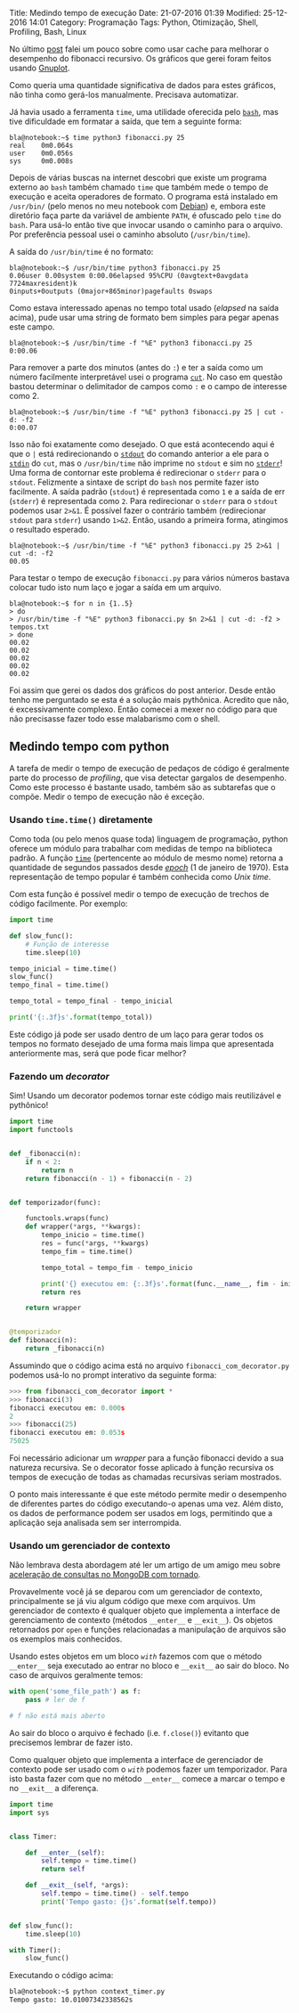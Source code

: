 Title: Medindo tempo de execução
Date: 21-07-2016 01:39
Modified: 25-12-2016 14:01
Category: Programação
Tags: Python, Otimização, Shell, Profiling, Bash, Linux

No último [post]({filename}/fibonacci_com_cache.md) falei um pouco sobre como
usar cache para melhorar o desempenho do fibonacci recursivo. Os gráficos que
gerei foram feitos usando [Gnuplot](http://www.gnuplot.info/).

Como queria uma quantidade significativa de dados para estes gráficos, não tinha
como gerá-los manualmente. Precisava automatizar.

Já havia usado a ferramenta `time`, uma utilidade oferecida pelo
[`bash`](https://en.wikipedia.org/wiki/Bash_%28Unix_shell%29), mas tive
dificuldade em formatar a saída, que tem a seguinte forma:
```shell
bla@notebook:~$ time python3 fibonacci.py 25
real	0m0.064s
user	0m0.056s
sys 	0m0.008s
```
Depois de várias buscas na internet descobri que existe um programa externo ao
`bash` também chamado `time` que também mede o tempo de execução e aceita
operadores de formato. O programa está instalado em `/usr/bin/` (pelo menos no
meu notebook com [Debian](https://www.debian.org/)) e, embora este diretório
faça parte da variável de ambiente `PATH`, é ofuscado pelo `time` do `bash`.
Para usá-lo então tive que invocar usando o caminho para o arquivo. Por preferência
pessoal usei o caminho absoluto (`/usr/bin/time`).

A saída do `/usr/bin/time` é no formato:
```shell
bla@notebook:~$ /usr/bin/time python3 fibonacci.py 25
0.06user 0.00system 0:00.06elapsed 95%CPU (0avgtext+0avgdata 7724maxresident)k
0inputs+0outputs (0major+865minor)pagefaults 0swaps
```
Como estava interessado apenas no tempo total usado (_elapsed_ na saída acima),
pude usar uma string de formato bem simples para pegar apenas este campo.
```shell
bla@notebook:~$ /usr/bin/time -f "%E" python3 fibonacci.py 25
0:00.06
```
Para remover a parte dos minutos (antes do `:`) e ter a saída como um número
facilmente interpretável usei o programa [`cut`](https://pt.wikipedia.org/wiki/Cut_%28Unix%29).
No caso em questão bastou determinar o delimitador de campos como `:` e o campo
de interesse como 2.
```shell
bla@notebook:~$ /usr/bin/time -f "%E" python3 fibonacci.py 25 | cut -d: -f2
0:00.07
```
Isso não foi exatamente como desejado. O que está acontecendo aqui é que o `|`
está redirecionando o [`stdout`](https://pt.wikipedia.org/wiki/Fluxos_padr%C3%A3o#Sa.C3.ADda_padr.C3.A3o_.28stdout.29)
do comando anterior a ele para o
[`stdin`](https://pt.wikipedia.org/wiki/Fluxos_padr%C3%A3o#Entrada_padr.C3.A3o_.28stdin.29)
do `cut`, mas o `/usr/bin/time` não imprime no `stdout` e sim no
[`stderr`](https://pt.wikipedia.org/wiki/Fluxos_padr%C3%A3o#Erro_padr.C3.A3o_.28stderr.29)!
Uma forma de contornar este problema é redirecionar o `stderr` para o `stdout`.
Felizmente a sintaxe de script do `bash` nos permite fazer isto facilmente.
A saída padrão (`stdout`) é representada como `1` e a saída de err (`stderr`) é
representada como `2`. Para redirecionar o `stderr` para o `stdout` podemos usar
`2>&1`. É possível fazer o contrário também (redirecionar `stdout` para `stderr`)
usando `1>&2`. Então, usando a primeira forma, atingimos o resultado esperado.
```shell
bla@notebook:~$ /usr/bin/time -f "%E" python3 fibonacci.py 25 2>&1 | cut -d: -f2
00.05
```
Para testar o tempo de execução `fibonacci.py` para vários números bastava colocar
tudo isto num laço e jogar a saída em um arquivo.
```shell
bla@notebook:~$ for n in {1..5}
> do
> /usr/bin/time -f "%E" python3 fibonacci.py $n 2>&1 | cut -d: -f2 > tempos.txt
> done
00.02
00.02
00.02
00.02
00.02
```

Foi assim que gerei os dados dos gráficos do post anterior. Desde então tenho me
perguntado se esta é a solução mais pythônica. Acredito que não, é excessivamente
complexo. Então comecei a mexer no código para que não precisasse fazer todo esse
malabarismo com o shell.

## Medindo tempo com python
A tarefa de medir o tempo de execução de pedaços de código é geralmente parte do
processo de _profiling_, que visa detectar gargalos de desempenho. Como este
processo é bastante usado, também são as subtarefas que o compõe. Medir o tempo
de execução não é exceção.

### Usando `time.time()` diretamente
Como toda (ou pelo menos quase toda) linguagem de programação, python oferece um
módulo para trabalhar com medidas de tempo na biblioteca padrão. A função
[`time`](https://docs.python.org/3/library/time.html?highlight=time.time#time.time)
(pertencente ao módulo de mesmo nome) retorna a quantidade de segundos passados
desde [_epoch_](https://en.wikipedia.org/wiki/Unix_time) (1 de janeiro de 1970).
Esta representação de tempo popular é também conhecida como _Unix time_.

Com esta função é possível medir o tempo de execução de trechos de código facilmente.
Por exemplo:
```python
import time

def slow_func():
    # Função de interesse
    time.sleep(10)

tempo_inicial = time.time()
slow_func()
tempo_final = time.time()

tempo_total = tempo_final - tempo_inicial

print('{:.3f}s'.format(tempo_total))
```
Este código já pode ser usado dentro de um laço para gerar todos os tempos no
formato desejado de uma forma mais limpa que apresentada anteriormente mas, será
que pode ficar melhor?

### Fazendo um _decorator_
Sim! Usando um decorator podemos tornar este código mais reutilizável e pythônico!
```python
import time
import functools


def _fibonacci(n):
    if n < 2:
        return n
    return fibonacci(n - 1) + fibonacci(n - 2)


def temporizador(func):

    functools.wraps(func)
    def wrapper(*args, **kwargs):
        tempo_inicio = time.time()
        res = func(*args, **kwargs)
        tempo_fim = time.time()

        tempo_total = tempo_fim - tempo_inicio

        print('{} executou em: {:.3f}s'.format(func.__name__, fim - inicio))
        return res

    return wrapper


@temporizador
def fibonacci(n):
    return _fibonacci(n)
```
Assumindo que o código acima está no arquivo `fibonacci_com_decorator.py` podemos
usá-lo no prompt interativo da seguinte forma:
```python
>>> from fibonacci_com_decorator import *
>>> fibonacci(3)
fibonacci executou em: 0.000s
2
>>> fibonacci(25)
fibonacci executou em: 0.053s
75025
```
Foi necessário adicionar um _wrapper_ para a função fibonacci devido a sua natureza
recursiva. Se o decorator fosse aplicado à função recursiva os tempos de execução
de todas as chamadas recursivas seriam mostrados.

O ponto mais interessante é que este método permite medir o desempenho de diferentes
partes do código executando-o apenas uma vez. Além disto, os dados de performance
podem ser usados em logs, permitindo que a aplicação seja analisada sem ser
interrompida.

### Usando um gerenciador de contexto
Não lembrava desta abordagem até ler um artigo de um amigo meu sobre
[aceleração de consultas no MongoDB com tornado](https://rafaelcapucho.github.io/2016/09/speeding-up-your-mongodb-queries-up-to-30-times-with-tornado/).

Provavelmente você já se deparou com um gerenciador de contexto,
principalmente se já viu algum código que mexe com arquivos.
Um gerenciador de contexto é qualquer objeto que implementa a interface
de gerenciamento de contexto (métodos `__enter__` e `__exit__`). Os
objetos retornados por `open` e funções relacionadas a manipulação de
arquivos são os exemplos mais conhecidos.

Usando estes objetos em um bloco _`with`_ fazemos com que o método `__enter__`
seja executado ao entrar no bloco e `__exit__` ao sair do bloco. No caso de
arquivos geralmente temos:
```python
with open('some_file_path') as f:
    pass # ler de f

# f não está mais aberto
```
Ao sair do bloco o arquivo é fechado (i.e. `f.close()`) evitanto que precisemos
lembrar de fazer isto.

Como qualquer objeto que implementa a interface de gerenciador de contexto pode
ser usado com o _`with`_ podemos fazer um temporizador. Para isto basta fazer com
que no método `__enter__` comece a marcar o tempo e no `__exit__` a diferença.
```python
import time
import sys


class Timer:

    def __enter__(self):
        self.tempo = time.time()
        return self

    def __exit__(self, *args):
        self.tempo = time.time() - self.tempo
        print('Tempo gasto: {}s'.format(self.tempo))


def slow_func():
    time.sleep(10)

with Timer():
    slow_func()
```
Executando o código acima:
```bash
bla@notebook:~$ python context_timer.py
Tempo gasto: 10.01007342338562s
```

